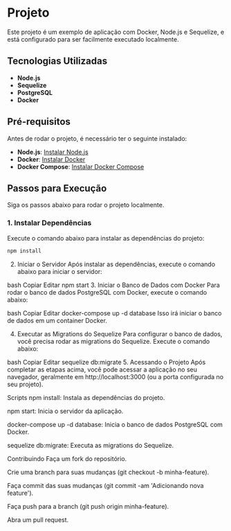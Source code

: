 # Projeto

Este projeto é um exemplo de aplicação com Docker, Node.js e Sequelize, e está configurado para ser facilmente executado localmente.

## Tecnologias Utilizadas

- **Node.js**
- **Sequelize**
- **PostgreSQL**
- **Docker**

## Pré-requisitos

Antes de rodar o projeto, é necessário ter o seguinte instalado:

- **Node.js**: [Instalar Node.js](https://nodejs.org/)
- **Docker**: [Instalar Docker](https://www.docker.com/products/docker-desktop)
- **Docker Compose**: [Instalar Docker Compose](https://docs.docker.com/compose/install/)

## Passos para Execução

Siga os passos abaixo para rodar o projeto localmente.

### 1. Instalar Dependências

Execute o comando abaixo para instalar as dependências do projeto:

```bash
npm install
```
2. Iniciar o Servidor
Após instalar as dependências, execute o comando abaixo para iniciar o servidor:

bash
Copiar
Editar
npm start
3. Iniciar o Banco de Dados com Docker
Para rodar o banco de dados PostgreSQL com Docker, execute o comando abaixo:

bash
Copiar
Editar
docker-compose up -d database
Isso irá iniciar o banco de dados em um container Docker.

4. Executar as Migrations do Sequelize
Para configurar o banco de dados, você precisa rodar as migrations do Sequelize. Execute o comando abaixo:

bash
Copiar
Editar
sequelize db:migrate
5. Acessando o Projeto
Após completar as etapas acima, você pode acessar a aplicação no seu navegador, geralmente em http://localhost:3000 (ou a porta configurada no seu projeto).

Scripts
npm install: Instala as dependências do projeto.

npm start: Inicia o servidor da aplicação.

docker-compose up -d database: Inicia o banco de dados PostgreSQL com Docker.

sequelize db:migrate: Executa as migrations do Sequelize.

Contribuindo
Faça um fork do repositório.

Crie uma branch para suas mudanças (git checkout -b minha-feature).

Faça commit das suas mudanças (git commit -am 'Adicionando nova feature').

Faça push para a branch (git push origin minha-feature).

Abra um pull request.

